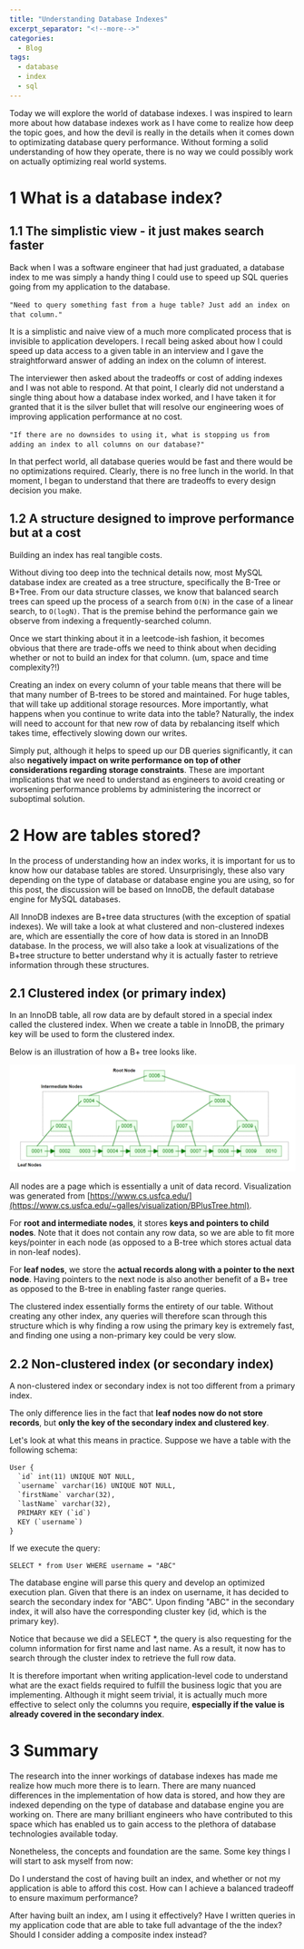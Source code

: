 ```yaml
---
title: "Understanding Database Indexes"
excerpt_separator: "<!--more-->"
categories:
  - Blog
tags:
  - database
  - index
  - sql
---
```


Today we will explore the world of database indexes. I was inspired to learn more about how database indexes work as I have come to realize how deep the topic goes, and how the devil is really in the details when it comes down to optimizating database query performance. Without forming a solid understanding of how they operate, there is no way we could possibly work on actually optimizing real world systems.

# 1 What is a database index?

## 1.1 The simplistic view - it just makes search faster
Back when I was a software engineer that had just graduated, a database index to me was simply a handy thing I could use to speed up SQL queries going from my application to the database. 

`"Need to query something fast from a huge table? Just add an index on that column."`

It is a simplistic and naive view of a much more complicated process that is invisible to application developers. I recall being asked about how I could speed up data access to a given table in an interview and I gave the straightforward answer of adding an index on the column of interest. 

The interviewer then asked about the tradeoffs or cost of adding indexes and I was not able to respond. At that point, I clearly did not understand a single thing about how a database index worked, and I have taken it for granted that it is the silver bullet that will resolve our engineering woes of improving application performance at no cost.

`"If there are no downsides to using it, what is stopping us from adding an index to all columns on our database?"`

 In that perfect world, all database queries would be fast and there would be no optimizations required. Clearly, there is no free lunch in the world. In that moment, I began to understand that there are tradeoffs to every design decision you make.

## 1.2 A structure designed to improve performance but at a cost
Building an index has real tangible costs. 

Without diving too deep into the technical details now, most MySQL database index are created as a tree structure, specifically the B-Tree or B+Tree. From our data structure classes, we know that balanced search trees can speed up the process of a search from `O(N)` in the case of a linear search, to `O(logN)`. That is the premise behind the performance gain we observe from indexing a frequently-searched column.

Once we start thinking about it in a leetcode-ish fashion, it becomes obvious that there are trade-offs we need to think about when deciding whether or not to build an index for that column. (um, space and time complexity?!)

Creating an index on every column of your table means that there will be that many number of B-trees to be stored and maintained. For huge tables, that will take up additional storage resources. More importantly, what happens when you continue to write data into the table? Naturally, the index will need to account for that new row of data by rebalancing itself which takes time, effectively slowing down our writes.

Simply put, although it helps to speed up our DB queries significantly, it can also **negatively impact on write performance on top of other considerations regarding storage constraints**. These are important implications that we need to understand as engineers to avoid creating or worsening performance problems by administering the incorrect or suboptimal solution.





# 2 How are tables stored?
In the process of understanding how an index works, it is important for us to know how our database tables are stored. Unsurprisingly, these also vary depending on the type of database or database engine you are using, so for this post, the discussion will be based on InnoDB, the default database engine for MySQL databases.

All InnoDB indexes are B+tree data structures (with the exception of spatial indexes). We will take a look at what clustered and non-clustered indexes are, which are essentially the core of how data is stored in an InnoDB database. In the process, we will also take a look at visualizations of the B+tree structure to better understand why it is actually faster to retrieve information through these structures.

## 2.1 Clustered index (or primary index)
In an InnoDB table, all row data are by default stored in a special index called the clustered index. When we create a table in InnoDB, the primary key will be used to form the clustered index.

Below is an illustration of how a B+ tree looks like. 

![B+ Trees](/assets/images/databases/b-plus-tree.png)

All nodes are a page which is essentially a unit of data record. Visualization was generated from [https://www.cs.usfca.edu/](https://www.cs.usfca.edu/~galles/visualization/BPlusTree.html).

For **root and intermediate nodes**, it stores **keys and pointers to child nodes**. Note that it does not contain any row data, so we are able to fit more keys/pointer in each node (as opposed to a B-tree which stores actual data in non-leaf nodes).

For **leaf nodes**, we store the **actual records along with a pointer to the next node**. Having pointers to the next node is also another benefit of a B+ tree as opposed to the B-tree in enabling faster range queries.

The clustered index essentially forms the entirety of our table. Without creating any other index, any queries will therefore scan through this structure which is why finding a row using the primary key is extremely fast, and finding one using a non-primary key could be very slow.


## 2.2 Non-clustered index (or secondary index)
A non-clustered index or secondary index is not too different from a primary index.

The only difference lies in the fact that **leaf nodes now do not store records**, but **only the key of the secondary index and clustered key**. 

Let's look at what this means in practice. Suppose we have a table with the following schema:

```
User {
  `id` int(11) UNIQUE NOT NULL,
  `username` varchar(16) UNIQUE NOT NULL,
  `firstName` varchar(32),
  `lastName` varchar(32),
  PRIMARY KEY (`id`)
  KEY (`username`)
}
```

If we execute the query:

```
SELECT * from User WHERE username = "ABC"
```
The database engine will parse this query and develop an optimized execution plan. Given that there is an index on username, it has decided to search the secondary index for "ABC". Upon finding "ABC" in the secondary index, it will also have the corresponding cluster key (id, which is the primary key). 

Notice that because we did a SELECT *, the query is also requesting for the column information for first name and last name. As a result, it now has to search through the cluster index to retrieve the full row data.

It is therefore important when writing application-level code to understand what are the exact fields required to fulfill the business logic that you are implementing. Although it might seem trivial, it is actually much more effective to select only the columns you require, **especially if the value is already covered in the secondary index**.


# 3 Summary
The research into the inner workings of database indexes has made me realize how much more there is to learn. There are many nuanced differences in the implementation of how data is stored, and how they are indexed depending on the type of database and database engine you are working on. There are many brilliant engineers who have contributed to this space which has enabled us to gain access to the plethora of database technologies available today. 

Nonetheless, the concepts and foundation are the same. Some key things I will start to ask myself from now:

Do I understand the cost of having built an index, and whether or not my application is able to afford this cost. How can I achieve a balanced tradeoff to ensure maximum performance?

After having built an index, am I using it effectively? Have I written queries in my application code that are able to take full advantage of the the index? Should I consider adding a composite index instead?


